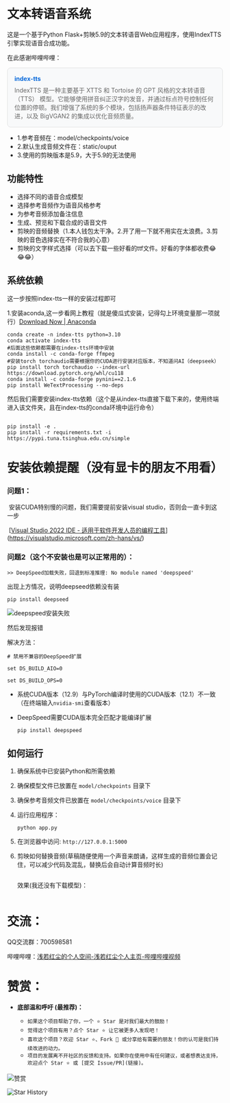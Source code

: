 # 文本转语音系统

这是一个基于Python Flask+剪映5.9的文本转语音Web应用程序，使用IndexTTS引擎实现语音合成功能。

在此感谢哔哩哔哩：

<div style="border: 1px solid #e0e0e0; border-radius: 8px; padding: 16px; margin: 10px 0; background-color: #f8f9fa;">
  <a href="https://github.com/index-tts/index-tts" target="_blank" style="text-decoration: none; color: #0969da; font-weight: bold;">
    index-tts
  </a>
  <p style="margin: 8px 0 0; color: #666;">IndexTTS 是一种主要基于 XTTS 和 Tortoise 的 GPT 风格的文本转语音 （TTS） 模型。它能够使用拼音纠正汉字的发音，并通过标点符号控制任何位置的停顿。我们增强了系统的多个模块，包括扬声器条件特征表示的改进，以及 BigVGAN2 的集成以优化音频质量。</p>
</div>

- 1.参考音频在：model/checkpoints/voice
- 2.默认生成音频文件在：static/ouput
- 3.使用的剪映版本是5.9，大于5.9的无法使用




## 功能特性

- 选择不同的语音合成模型
- 选择参考音频作为语音风格参考
- 为参考音频添加备注信息
- 生成、预览和下载合成的语音文件
- 剪映的音频替换（1.本人钱包太干净。2.开了用一下就不用实在太浪费。3.剪映的音色选择实在不符合我的心意）
- 剪映的文字样式选择（可以去下载一些好看的ttf文件。好看的字体都收费😂😂😂）

## 系统依赖

这一步按照index-tts一样的安装过程即可

1.安装aconda,这一步看网上教程（就是傻瓜式安装，记得勾上环境变量那一项就行）[Download Now | Anaconda](https://www.anaconda.com/download/success)

```
conda create -n index-tts python=3.10
conda activate index-tts
#后面这些依赖都需要在index-tts环境中安装
conda install -c conda-forge ffmpeg
#安装torch torchaudio需要根据你的CUDA进行安装对应版本，不知道问AI（deepseek）
pip install torch torchaudio --index-url https://download.pytorch.org/whl/cu118
conda install -c conda-forge pynini==2.1.6
pip install WeTextProcessing --no-deps

```

然后我们需要安装index-tts依赖（这个是从index-tts直接下载下来的，使用终端进入该文件夹，且在index-tts的conda环境中运行命令）

<img src="./static/images/two.png" alt="" style="max-width:100%; height:auto;">

```
pip install -e .
pip install -r requirements.txt -i https://pypi.tuna.tsinghua.edu.cn/simple
```



# 安装依赖提醒（没有显卡的朋友不用看）

### 问题1：

​	安装CUDA特别慢的问题，我们需要提前安装visual studio，否则会一直卡到这一步

​	[[Visual Studio 2022 IDE - 适用于软件开发人员的编程工具](https://visualstudio.microsoft.com/zh-hans/vs/)](https://visualstudio.microsoft.com/zh-hans/vs/)



### 问题2（这个不安装也是可以正常用的）：

```
>> DeepSpeed加载失败，回退到标准推理: No module named 'deepspeed'

```

出现上方情况，说明deepseed依赖没有装

```
pip install deepseed
```

<img src=".\static\images\one.png" alt="deepspeed安装失败" style="max-width:100%; height:auto;">

然后发现报错

解决方法：

```
# 禁用不兼容的DeepSpeed扩展
```

```
set DS_BUILD_AIO=0

set DS_BUILD_OPS=0
```

- 系统CUDA版本（12.9）与PyTorch编译时使用的CUDA版本（12.1）不一致（在终端输入`nvidia-smi`查看版本）

- DeepSpeed需要CUDA版本完全匹配才能编译扩展

  ```
  pip install deepspeed
  ```

  

## 如何运行

1. 确保系统中已安装Python和所需依赖

2. 确保模型文件已放置在 `model/checkpoints` 目录下

3. 确保参考音频文件已放置在 `model/checkpoints/voice` 目录下

4. 运行应用程序：

   ```
   python app.py
   ```

5. 在浏览器中访问: `http://127.0.0.1:5000`

6. 剪映如何替换音频(草稿随便使用一个声音来朗诵，这样生成的音频位置会记住，可以减少代码及混乱，替换后会自动计算音频时长)

   <img src=".\static\images\three.png" alt="" style="max-width:100%; height:auto;">

   效果(我还没有下载模型)：

   <img src=".\static\images\four.png" alt="" style="max-width:100%; height:auto;">

# 交流：

QQ交流群：700598581

哔哩哔哩：[浅若红尘的个人空间-浅若红尘个人主页-哔哩哔哩视频](https://space.bilibili.com/519965290?spm_id_from=333.1007.0.0)



# 赞赏：

* **底部温和呼吁 (最推荐)：**

  *   `如果这个项目帮助了你，一个 ⭐️ Star 是对我们最大的鼓励！`
  *   `觉得这个项目有用？点个 Star ⭐️ 让它被更多人发现吧！`
  *   `喜欢这个项目？欢迎 Star ⭐️、Fork 🍴 或分享给有需要的朋友！你的认可是我们持续改进的动力。`
  *   `项目的发展离不开社区的反馈和支持。如果你在使用中有任何建议，或者想表达支持，欢迎点个 Star ⭐️ 或 [提交 Issue/PR](链接)。`

  

<img src=".\static\images\nice.png" alt="赞赏" style="max-width:100%; height:auto;">



![Star History](https://api.star-history.com/svg?repos=shiyaaini/index-tts-jianying&type=Date)
